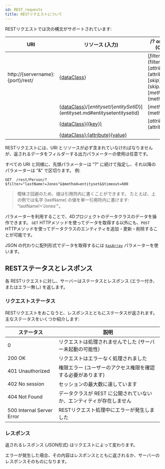 ```yaml
---
id: REST_requests
title: RESTリクエストについて
---
```


RESTリクエストでは次の構文がサポートされています:

| URI                                                              | リソース (入力)                                                                                      | /? or &\{filter\} (Output)                                                                                                                                   |
| ---------------------------------------------------------------- | ----------------------------------------------------------------------------------------------------------------- | ----------------------------------------------------------------------------------------------------------------------------------------------------------------------------------------------------- |
| http://{servername}:{port}/rest/ | [\{dataClass\}](dataClass.md)                                                                                   | [$filter]($filter.md), [$attributes]($attributes.md), [$skip]($skip.md), [$method=...]($method.md)... |
|                                                                  | [\{dataClass\}](dataClass.md)/[$entityset/\{entitySetID\}]($entityset.md#entitysetentitysetid)                | [$method=...]($method.md)                                                                                                                             |
|                                                                  | [\{dataClass\}({key})](dataClass.md#dataclasskey)                                            | [$attributes]($attributes.md)                                                                                                                                                                         |
|                                                                  | [\{dataClass\}:\{attribute\}(value)](dataClass.md#dataclassattributevalue) |                                                                                                                                                                                                       |

RESTリクエストには、URI とリソースが必ず含まれていなければなりませんが、返されるデータをフィルダーする出力パラメーターの使用は任意です。

すべての URI と同様に、先頭パラメーターは "?" に続けて指定し、それ以降のパラメーターは "&" で区切ります。 例:

`GET  /rest/Person/?$filter="lastName!=Jones"&$method=entityset&$timeout=600`

> 曖昧さ回避のため、値は引用符内に書くことができます。 たとえば、上の例では名字 (lastName) の値を単一引用符内に書けます: "lastName!='Jones'"。

パラメーターを利用することで、4Dプロジェクトのデータクラスのデータを操作できます。 `GET` HTTPメソッドを使ってデータを取得する以外にも、`POST` HTTPメソッドを使ってデータクラスのエンティティを追加・更新・削除することが可能です。

JSON の代わりに配列形式でデータを取得するには [`$asArray`]($asArray.md) パラメーターを使います。

## RESTステータスとレスポンス

各 RESTリクエストに対し、サーバーはステータスとレスポンス (エラー付き、またはエラー無し) を返します。

### リクエストステータス

RESTリクエストをおこなうと、レスポンスとともにステータスが返されます。 主なステータスをいくつか紹介します:

| ステータス                     | 説明                                                 |
| ------------------------- | -------------------------------------------------- |
| 0                         | リクエストは処理されませんでした (サーバー未起動の可能性)  |
| 200 OK                    | リクエストはエラーなく処理されました                                 |
| 401 Unauthorized          | 権限エラー (ユーザーのアクセス権限を確認する必要があります) |
| 402 No session            | セッションの最大数に達しています                                   |
| 404 Not Found             | データクラスが REST に公開されていないか、エンティティが存在しません              |
| 500 Internal Server Error | RESTリクエスト処理中にエラーが発生しました                            |

### レスポンス

返されるレスポンス (JSON形式) はリクエストによって変わります。

エラーが発生した場合、その内容はレスポンスとともに返されるか、サーバーのレスポンスそのものになります。
